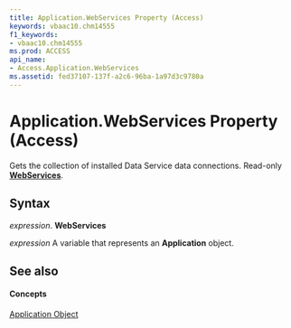 ```yaml
---
title: Application.WebServices Property (Access)
keywords: vbaac10.chm14555
f1_keywords:
- vbaac10.chm14555
ms.prod: ACCESS
api_name:
- Access.Application.WebServices
ms.assetid: fed37107-137f-a2c6-96ba-1a97d3c9780a
---
```



# Application.WebServices Property (Access)

Gets the collection of installed Data Service data connections. Read-only  **[WebServices](webservices-object-access.md)**.


## Syntax

 _expression_. **WebServices**

 _expression_ A variable that represents an **Application** object.


## See also


#### Concepts


[Application Object](application-object-access.md)

